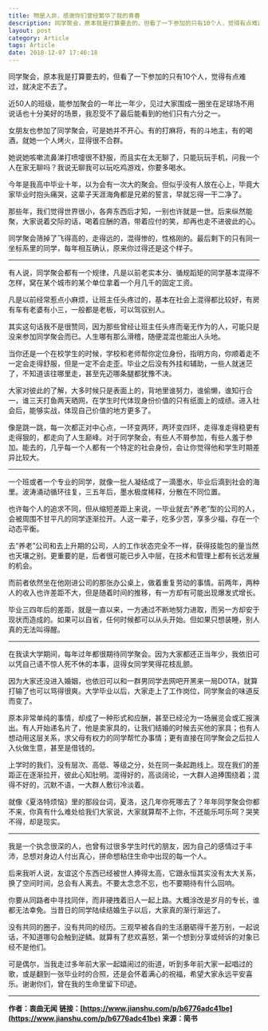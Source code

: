 ```yaml
---
title: 物是人非，感谢你们曾经繁华了我的青春
description: 同学聚会，原本我是打算要去的，但看了一下参加的只有10个人，觉得有点难过，就决定不去了...
layout: post
category: Article
tags: Article
date: 2018-12-07 17:46:18
---
```


同学聚会，原本我是打算要去的，但看了一下参加的只有10个人，觉得有点难过，就决定不去了。

近50人的班级，能参加聚会的一年比一年少，见过大家围成一圈坐在足球场不用说话也十分美好的场景，我忍受不了最后能看到的他们只有六分之一。

女朋友也参加了同学聚会，可是她并不开心。有的打麻将，有的斗地主，有的喝酒，就她一个人烤火，显得很不合群。

她说她咳嗽流鼻涕打喷嚏很不舒服，而且实在太无聊了，只能玩玩手机，问我一个人在家无聊吗？我说无聊我可以玩吃鸡游戏，你要多喝水。

今年是我高中毕业十年，以为会有一次大的聚会。但似乎没有人放在心上，毕竟大家毕业时抱头痛哭，这辈子天涯海角都是兄弟的誓言，早就忘得一干二净了。

那些年，我们觉得世界很小，各奔东西后才知，一别也许就是一世。后来纵然能聚，大家说着交际的话，喝着应酬的酒，带着应付的笑，却再也走不进彼此的心。

同学聚会筛掉了飞得高的，走得远的，混得惨的，性格刚的。最后剩下的只有同一坐标系里的同学，每年相互确认，原来你过得还是这个样子。

-----

有人说，同学聚会都有一个规律，凡是以前老实本分、循规蹈矩的同学基本混得不怎样，窝在某个城市的某个单位拿着一个月几千的固定工资。

凡是以前经常惹点小麻烦，让班主任头疼过的，基本在社会上混得都比较好，有房有车有老婆有小三，一般都是老板，可以驾驭别人。

其实这句话我不是很赞同，因为那些曾经让班主任头疼而毫无作为的人，可能只是没来参加同学聚会而已。人生哪有那么滑稽，随便混混也能出人头地。

当你还是一个在校学生的时候，学校和老师帮你定位身份，指明方向，你顺着走不一定会走得舒服，但是一定不会走歪。毕业之后没有外挂和辅助，一些人就迷茫了，不知道该往哪里走，甚至先迈哪条腿都犹豫不决。

大家对彼此的了解，大多时候只是表面上的，背地里谁努力，谁偷懒，谁知行合一，谁三天打鱼两天晒网，在学生时代体现身份价值的只有纸面上的成绩。进入社会后，能够实战，体现自己价值的地方更多了。

像是跳一跳，每一次都正对中心点，一环变两环，两环变四环，走得准走得稳更有走得狠的，都走向了人生巅峰。对于同学聚会，有些人不屑参加，有些人羞于参加。能去的，几乎每一个人都有一个特定的社会身份，会让你觉得他和学生时期差异比较大。

-----

一个班或者一个专业的同学，就像一批人凝结成了一滴墨水，毕业后滴到社会的海里。波涛涌动循环往复，三五年后，墨水极度稀释，分散在不同位置。

也许每个人的追求不同，但从缩短差距上来说，一毕业就去“养老”型的公司的人，会被周围不甘平凡的同学逐渐拉开。人这一辈子，吃多少苦，享多少福，存在一个动态平衡。 

去“养老”公司和去上升期的公司，人的工作状态完全不一样，获得技能包的量当然也天壤之别。更重要的是，后者很可能已步入中层，在技术和管理上都有长远发展的机会。

而前者依然坐在他刚进公司的那张办公桌上，做着重复劳动的事情。前两年，两种人的收入也许差距不大，但是随着时间的推移，有一方却有可能出现爆发式增长。

毕业三四年后的差距，就是一直以来，一方通过不断地努力进取，而另一方却安于现状而造成的。如果可以自省，任何时候都可以从头开始。但如果只想装睡，别人真的无法叫得醒。

-----

在我读大学期间，每年过年都很期待同学聚会。因为大家都还正当年少，我依旧可以凭自己语不惊人死不休的本事，逗得女同学笑得花枝乱颤。

因为大家还没进入婚姻，也依旧可以和一群男同学去网吧开黑来一局DOTA，就算打输了也可以骂得很爽。大学毕业以后，大家走上了工作岗位，同学聚会的味道反而变了。

原本非常单纯的事情，却成了一种形式和应酬，甚至已经沦为一场展览会或汇报演出。有人开始递名片了，他是卖家具的，让我们结婚的时候去买他的家具；也有人想动用这层关系，求父母有权力的同学帮忙办事情；更有直接在同学聚会之后拉人入伙做生意，甚至是借钱的。

上学时的我们，没有层次、高低、等级之分，处在同一条起跑线上。现在我们的差距正在逐渐拉开，彼此心知肚明。混得好的，高谈阔论，一大群人追捧围绕着；混得不好的，沉默不语，一大群人敷衍冷淡着。

就像《夏洛特烦恼》里的那段台词，夏洛，这几年你死哪去了？年年同学聚会你都不来，你真有什么难处给我们大家说，大家就算帮不上你，不还能乐呵乐呵？哭笑不得，却是现实。

-----

我是一个执念很深的人，也曾有过很多学生时代的朋友，因为自己的感情过于丰沛，总想对身边人付出真心，拼命想粘住生命中出现的每一个人。

后来我听人说，友谊这个东西已经被世人捧得太高，它跟永恒其实没有太大关系，换了空间时间，总会有人离去。不要太念念不忘，也不要期待有什么回响。

你要从同路者中寻找同伴，而非硬拽着旧人一起上路。大概涂改是岁月的专长，谁都无法幸免。当昔日的同学陆续结婚生子以后，大家真的渐行渐远了。

没有共同的圈子，没有共同的经历。三观早被各自的生活磨砺得千差万别，一起说话，不知道哪句会触到逆鳞。就算有了悲欢喜怒，第一个想到分享或倾诉的对象已经不是他们。

可是偶尔，当我走过多年前大家一起嬉闹过的街道，听到多年前大家一起唱过的歌，或是翻到一张毕业时的合照，还是会怀着满心的祝福，希望大家永远平安喜乐。谢谢你们，曾在我的生命里留下印迹。

-----

**作者：衷曲无闻**
**链接：[https://www.jianshu.com/p/b6776adc41be](https://www.jianshu.com/p/b6776adc41be)**
**来源：简书**